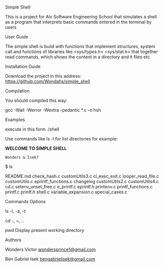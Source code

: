 Simple Shell

This is a project for Alx Software Engineering School that simulates a shell as a program that interprets basic commands entered in the terminal by users

User Guide

The simple shell is build with functions that implement structures, system call and functions of libraries like <sys/types.h> <sys/stat.h> that together read commands, which shows the content in a directory and it files etc.

Installation Guide

Download the project in this address: https://github.com/Wondahs/simple_shell

Compilation

You should compiled this way:

gcc -Wall -Werror -Wextra -pedantic *.c -o hsh

Examples

execute in this form ./shell

Use commands like ls -l for list directories for example:

**WELCOME TO SIMPLE SHELL**

	Wonders & Isek7
$ ls

README.md check_hash.c customUtils3.c cl_exec_exit.c looper_read_file.c customUtils.c eprintf_functions.c changelog customUtils2.c customUtils4.c cd.c setenv_unset_free.c e_printf.c eprintf.h printenv.c printf_functions.c printf.c printf.h shell.c variable_expansion.c special_cases.c

Commands     Options

ls	     -l, -a, -t

cd	     -, ~, ..

pwd	     Display present working directory

Authors

Wonders Victor <wondersprince1@gmail.com>

Ben Gabriel Isek <bengabrielisek@gmail.com>
